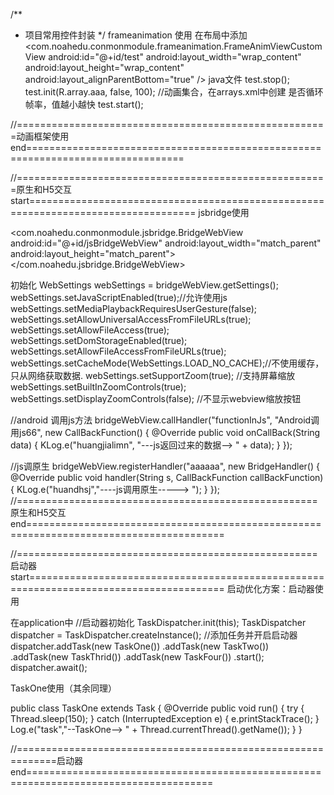/**
 * 项目常用控件封装
 */
frameanimation 使用
在布局中添加
<com.noahedu.conmonmodule.frameanimation.FrameAnimViewCustomView
        android:id="@+id/test"
        android:layout_width="wrap_content"
        android:layout_height="wrap_content"
        android:layout_alignParentBottom="true"
        />
java文件
test.stop();
test.init(R.array.aaa, false, 100); //动画集合，在arrays.xml中创建   是否循环    帧率，值越小越快
test.start();

//======================================================动画框架使用end=================================================================================


//======================================================原生和H5交互start===================================================================================
jsbridge使用

<com.noahedu.conmonmodule.jsbridge.BridgeWebView
        android:id="@+id/jsBridgeWebView"
        android:layout_width="match_parent"
        android:layout_height="match_parent">
    </com.noahedu.jsbridge.BridgeWebView>

初始化
WebSettings webSettings = bridgeWebView.getSettings();
webSettings.setJavaScriptEnabled(true);//允许使用js
webSettings.setMediaPlaybackRequiresUserGesture(false);
webSettings.setAllowUniversalAccessFromFileURLs(true);
webSettings.setAllowFileAccess(true);
webSettings.setDomStorageEnabled(true);
webSettings.setAllowFileAccessFromFileURLs(true);
webSettings.setCacheMode(WebSettings.LOAD_NO_CACHE);//不使用缓存，只从网络获取数据.
webSettings.setSupportZoom(true); //支持屏幕缩放
webSettings.setBuiltInZoomControls(true);
webSettings.setDisplayZoomControls(false); //不显示webview缩放按钮

//android 调用js方法
bridgeWebView.callHandler("functionInJs", "Android调用js66", new CallBackFunction() {
  @Override
public void onCallBack(String data) {
 KLog.e("huangjialimn", "---js返回过来的数据--> " + data);
   }
});

 //js调原生
bridgeWebView.registerHandler("aaaaaa", new BridgeHandler() {
  @Override
public void handler(String s, CallBackFunction callBackFunction) {
   KLog.e("huandhsj","----js调用原生-----> ");
 }
 });
//====================================================原生和H5交互end========================================================================================

 //====================================================启动器start========================================================================================
 启动优化方案：启动器使用
 
 在application中
  //启动器初始化
TaskDispatcher.init(this);
TaskDispatcher dispatcher = TaskDispatcher.createInstance();
  //添加任务并开启启动器
dispatcher.addTask(new TaskOne())
    .addTask(new TaskTwo())
    .addTask(new TaskThrid())
    .addTask(new TaskFour())
    .start();
dispatcher.await();

TaskOne使用（其余同理）

public class TaskOne extends Task {
    @Override
    public void run() {
        try {
            Thread.sleep(150);
        } catch (InterruptedException e) {
            e.printStackTrace();
        }
        Log.e("task","--TaskOne--> " + Thread.currentThread().getName());
    }
}

//=============================================================启动器end======================================================================================